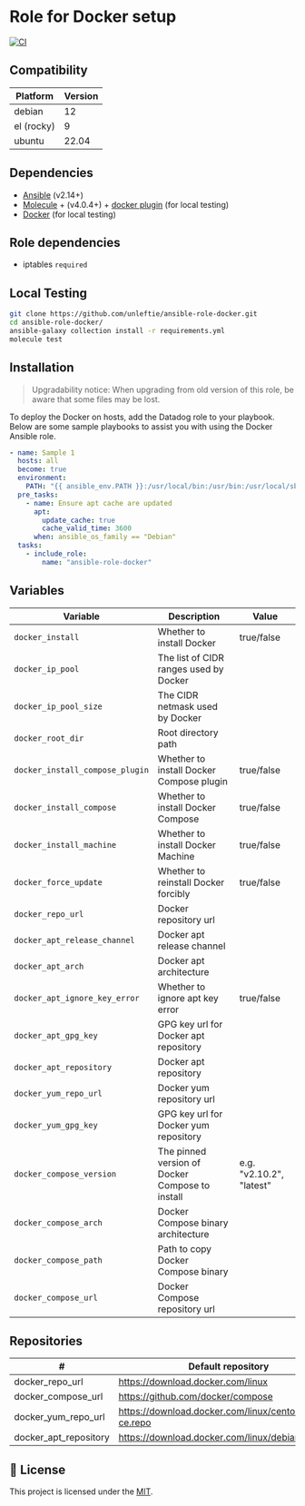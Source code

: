# Role for Docker setup

[![CI](https://github.com/unleftie/ansible-role-docker/actions/workflows/ci.yml/badge.svg)](https://github.com/unleftie/ansible-role-docker/actions/workflows/ci.yml)

## Compatibility

| Platform   | Version |
| ---------- | ------- |
| debian     | 12      |
| el (rocky) | 9       |
| ubuntu     | 22.04   |

## Dependencies

- [Ansible](https://docs.ansible.com/ansible/latest/installation_guide/intro_installation.html) (v2.14+)
- [Molecule](https://molecule.readthedocs.io/en/latest/installation.html) + (v4.0.4+) + [docker plugin](https://github.com/ansible-community/molecule-plugins) (for local testing)
- [Docker](https://docs.docker.com/get-docker/) (for local testing)

## Role dependencies

- iptables `required`

## Local Testing

```sh
git clone https://github.com/unleftie/ansible-role-docker.git
cd ansible-role-docker/
ansible-galaxy collection install -r requirements.yml
molecule test
```

## Installation

> Upgradability notice: When upgrading from old version of this role, be aware that some files may be lost.

To deploy the Docker on hosts, add the Datadog role to your playbook. Below are some sample playbooks to assist you with using the Docker Ansible role.

```yml
- name: Sample 1
  hosts: all
  become: true
  environment:
    PATH: "{{ ansible_env.PATH }}:/usr/local/bin:/usr/bin:/usr/local/sbin:/usr/sbin"
  pre_tasks:
    - name: Ensure apt cache are updated
      apt:
        update_cache: true
        cache_valid_time: 3600
      when: ansible_os_family == "Debian"
  tasks:
    - include_role:
        name: "ansible-role-docker"
```

## Variables

| Variable                        | Description                                     | Value                    |
| ------------------------------- | ----------------------------------------------- | ------------------------ |
| `docker_install`                | Whether to install Docker                       | true/false               |
| `docker_ip_pool`                | The list of CIDR ranges used by Docker          |
| `docker_ip_pool_size`           | The CIDR netmask used by Docker                 |
| `docker_root_dir`               | Root directory path                             |
| `docker_install_compose_plugin` | Whether to install Docker Compose plugin        | true/false               |
| `docker_install_compose`        | Whether to install Docker Compose               | true/false               |
| `docker_install_machine`        | Whether to install Docker Machine               | true/false               |
| `docker_force_update`           | Whether to reinstall Docker forcibly            | true/false               |
| `docker_repo_url`               | Docker repository url                           |
| `docker_apt_release_channel`    | Docker apt release channel                      |
| `docker_apt_arch`               | Docker apt architecture                         |
| `docker_apt_ignore_key_error`   | Whether to ignore apt key error                 | true/false               |
| `docker_apt_gpg_key`            | GPG key url for Docker apt repository           |
| `docker_apt_repository`         | Docker apt repository                           |
| `docker_yum_repo_url`           | Docker yum repository url                       |
| `docker_yum_gpg_key`            | GPG key url for Docker yum repository           |
| `docker_compose_version`        | The pinned version of Docker Compose to install | e.g. "v2.10.2", "latest" |
| `docker_compose_arch`           | Docker Compose binary architecture              |
| `docker_compose_path`           | Path to copy Docker Compose binary              |
| `docker_compose_url`            | Docker Compose repository url                   |

## Repositories

| #                     | Default repository                                      |
| --------------------- | ------------------------------------------------------- |
| docker_repo_url       | https://download.docker.com/linux                       |
| docker_compose_url    | https://github.com/docker/compose                       |
| docker_yum_repo_url   | https://download.docker.com/linux/centos/docker-ce.repo |
| docker_apt_repository | https://download.docker.com/linux/debian                |

## 📝 License

This project is licensed under the [MIT](LICENSE).
